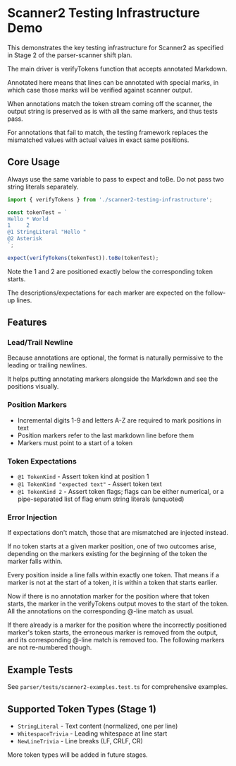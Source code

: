 # Scanner2 Testing Infrastructure Demo

This demonstrates the key testing infrastructure for Scanner2 as specified in Stage 2 of the parser-scanner shift plan.

The main driver is verifyTokens function that accepts annotated Markdown.

Annotated here means that lines can be annotated with special marks, in which case those marks will be verified against scanner output.

When annotations match the token stream coming off the scanner, the output string is preserved as is with all the same markers, and thus tests pass.

For annotations that fail to match, the testing framework replaces the mismatched values with actual values in exact same positions.

## Core Usage

Always use the same variable to pass to expect and toBe. Do not pass two string literals separately.

```javascript
import { verifyTokens } from './scanner2-testing-infrastructure';

const tokenTest = `
Hello * World
1     2
@1 StringLiteral "Hello "
@2 Asterisk
`;

expect(verifyTokens(tokenTest)).toBe(tokenTest);
```

Note the 1 and 2 are positioned exactly below the corresponding token starts.

The descriptions/expectations for each marker are expected on the follow-up lines.

## Features

### Lead/Trail Newline

Because annotations are optional, the format is naturally permissive to the leading or trailing newlines.

It helps putting annotating markers alongside the Markdown and see the positions visually.

### Position Markers

- Incremental digits 1-9 and letters A-Z are required to mark positions in text
- Position markers refer to the last markdown line before them
- Markers must point to a start of a token

### Token Expectations 
- `@1 TokenKind` - Assert token kind at position 1
- `@1 TokenKind "expected text"` - Assert token text
- `@1 TokenKind 2` - Assert token flags; flags can be either numerical, or a pipe-separated list of flag enum string literals (unquoted)

### Error Injection
If expectations don't match, those that are mismatched are injected instead.

If no token starts at a given marker position, one of two outcomes arise, depending on the markers existing for the beginning of the token the marker falls within.

Every position inside a line falls within exactly one token. That means if a marker is not at the start of a token, it is within a token that starts earlier.

Now if there is no annotation marker for the position where that token starts, the marker in the verifyTokens output moves to the start of the token. All the annotations on the corresponding @-line match as usual.

If there already is a marker for the position where the incorrectly positioned marker's token starts, the erroneous marker is removed from the output, and its corresponding @-line match is removed too. The following markers are not re-numbered though.

## Example Tests

See `parser/tests/scanner2-examples.test.ts` for comprehensive examples.

## Supported Token Types (Stage 1)

- `StringLiteral` - Text content (normalized, one per line)
- `WhitespaceTrivia` - Leading whitespace at line start  
- `NewLineTrivia` - Line breaks (LF, CRLF, CR)

More token types will be added in future stages.